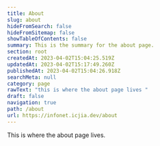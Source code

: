 ```yaml
---
title: About
slug: about
hideFromSearch: false
hideFromSitemap: false
showTableOfContents: false
summary: This is the summary for the about page.
section: root
createdAt: 2023-04-02T15:04:25.519Z
updatedAt: 2023-04-02T15:17:49.260Z
publishedAt: 2023-04-02T15:04:26.918Z
searchMeta: null
category: page
rawText: "this is where the about page lives "
draft: false
navigation: true
path: /about
url: https://infonet.icjia.dev/about
---
```


This is where the about page lives.
